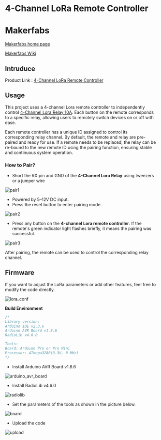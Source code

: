 # 4-Channel LoRa Remote Controller

# Makerfabs

[Makerfabs home page](https://www.makerfabs.com/)

[Makerfabs Wiki](https://wiki.makerfabs.com/)


## Intruduce

Product Link : [4-Channel LoRa Remote Controller](https://www.makerfabs.com/4-channel-lora-relay-kit-with-controller-868m.html)


## Usage

This project uses a 4-channel Lora remote controller to independently control [4-Channel Lora Relay 10A](https://www.makerfabs.com/4-channel-lora-relay-10a.html). Each button on the remote corresponds to a specific relay, allowing users to remotely switch devices on or off with ease. 

Each remote controller has a unique ID assigned to control its corresponding relay channel. By default, the remote and relay are pre-paired and ready for use. If a remote needs to be replaced, the relay can be re-bound to the new remote ID using the pairing function, ensuring stable and continuous system operation.

### How to Pair?

- Short the RX pin and GND of the **4-Channel Lora Relay** using tweezers or a jumper wire

![pair1](md_pic/pair1.jpg)

- Powered by 5–12V DC input.
- Press the reset button to enter pairing mode.

![pair2](md_pic/pair2.jpg)

- Press any button on the **4-channel Lora remote controller**. 
If the remote's green indicator light flashes briefly, it means the pairing was successful. 

![pair3](md_pic/pair3.jpg)

After pairing, the remote can be used to control the corresponding relay channel.

## Firmware

If you want to adjust the LoRa parameters or add other features, feel free to modify the code directly.

![lora_conf](md_pic/lora_conf.jpg)

**Build Environment**

```c++
/*
Library version:
Arduino IDE v2.3.6
Arduino AVR Board v1.8.6
RadioLib v4.6.0

Tools:
Board: Arduino Pro or Pro Mini
Processor: ATmega328P(3.3V, 8 MHz)
*/
```

- Install Arduino AVR Board v1.8.6

![arduino_avr_board](md_pic/arduino_avr_board.jpg)

- Install RadioLib v4.6.0

![radiolib](md_pic/radiolib.jpg)

- Set the parameters of the tools as shown in the picture below.

![board](md_pic/board.jpg)

- Upload the code

![upload](md_pic/upload.jpg)